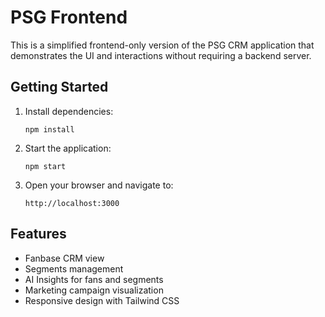 # PSG Frontend

This is a simplified frontend-only version of the PSG CRM application that demonstrates the UI and interactions without requiring a backend server.

## Getting Started

1. Install dependencies:
   ```
   npm install
   ```

2. Start the application:
   ```
   npm start
   ```

3. Open your browser and navigate to:
   ```
   http://localhost:3000
   ```

## Features

- Fanbase CRM view
- Segments management
- AI Insights for fans and segments
- Marketing campaign visualization
- Responsive design with Tailwind CSS